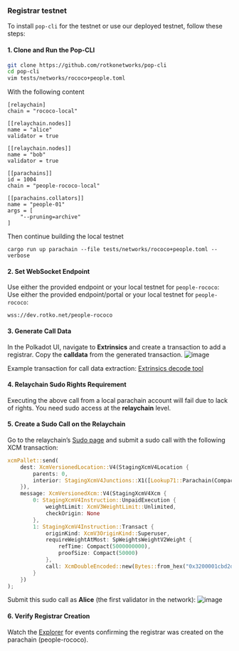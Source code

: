### Registrar testnet

To install `pop-cli` for the testnet or use our deployed testnet, follow these steps:

#### 1. Clone and Run the Pop-CLI
```bash
git clone https://github.com/rotkonetworks/pop-cli
cd pop-cli
vim tests/networks/rococo+people.toml
```

With the following content
```
[relaychain]
chain = "rococo-local"

[[relaychain.nodes]]
name = "alice"
validator = true

[[relaychain.nodes]]
name = "bob"
validator = true

[[parachains]]
id = 1004
chain = "people-rococo-local"

[[parachains.collators]]
name = "people-01"
args = [
    "--pruning=archive"
]
```

Then continue building the local testnet
```
cargo run up parachain --file tests/networks/rococo+people.toml --verbose
```
#### 2. Set WebSocket Endpoint
Use either the provided endpoint or your local testnet for `people-rococo`:
Use either the provided endpoint/portal or your local testnet for `people-rococo`:
```
wss://dev.rotko.net/people-rococo
```

#### 3. Generate Call Data
In the Polkadot UI, navigate to **Extrinsics** and create a transaction to add a registrar. Copy the **calldata** from the generated transaction.
![image](https://hackmd.io/_uploads/SJbMbCfk1x.png)

Example transaction for call data extraction:
[Extrinsics decode tool](https://polkadot.js.org/apps/?rpc=wss%3A%2F%2Fdev.rotko.net%2Fpeople-rococo#/extrinsics/decode/0x3200001cbd2d43530a44705ad088af313e18f80b53ef16b36177cd4b77b846f2a5f07c)

#### 4. Relaychain Sudo Rights Requirement
Executing the above call from a local parachain account will fail due to lack of rights. You need sudo access at the **relaychain** level.

#### 5. Create a Sudo Call on the Relaychain
Go to the relaychain’s [Sudo page](https://polkadot.js.org/apps/?rpc=wss%3A%2F%2Fdev.rotko.net%2Frococo#/sudo) and submit a sudo call with the following XCM transaction:

```rust
xcmPallet::send(
    dest: XcmVersionedLocation::V4(StagingXcmV4Location {
        parents: 0,
        interior: StagingXcmV4Junctions::X1([Lookup71::Parachain(Compact(1004))])
    }),
    message: XcmVersionedXcm::V4(StagingXcmV4Xcm {
        0: StagingXcmV4Instruction::UnpaidExecution {
            weightLimit: XcmV3WeightLimit::Unlimited,
            checkOrigin: None
        },
        1: StagingXcmV4Instruction::Transact {
            originKind: XcmV3OriginKind::Superuser,
            requireWeightAtMost: SpWeightsWeightV2Weight {
                refTime: Compact(5000000000),
                proofSize: Compact(50000)
            },
            call: XcmDoubleEncoded::new(Bytes::from_hex("0x3200001cbd2d43530a44705ad088af313e18f80b53ef16b36177cd4b77b846f2a5f07c"))
        }
    })
);
```

Submit this sudo call as **Alice** (the first validator in the network):
![image](https://hackmd.io/_uploads/H1MAQAf1Jg.png)

#### 6. Verify Registrar Creation
Watch the [Explorer](https://polkadot.js.org/apps/?rpc=wss%3A%2F%2Fpaseo-people.dotters.network%2F#/explorer) for events confirming the registrar was created on the parachain (people-rococo).
